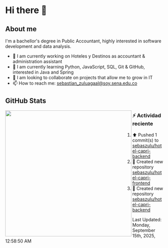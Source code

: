 # Hi there 👋

## About me

I'm a bachellor's degree in Public Accountant, highly interested in software development and data analysis.

- 💼 I am currently working on Hoteles y Destinos as accountant & administration assistant
- 🌱 I am currently learning Python, JavaScript, SQL, Git & GitHub, interested in Java and Spring
- 👯 I am looking to collaborate on projects that allow me to grow in IT
- 📫 How to reach me: <sebastian_zuluagaal@soy.sena.edu.co>

## GitHub Stats

<img align="left" width="400" src="https://github-readme-stats.vercel.app/api?username=SebasZulu&show_icons=true&theme=radical" />


### :zap: Actividad reciente
<!--RECENT_ACTIVITY:start-->
1. ⬆️ Pushed 1 commit(s) to [sebaszulu/hotel-capri-backend](https://github.com/sebaszulu/hotel-capri-backend)<br>
2. 📔 Created new repository [sebaszulu/hotel-capri-frontend](https://github.com/sebaszulu/hotel-capri-frontend)<br>
3. 📔 Created new repository [sebaszulu/hotel-capri-backend](https://github.com/sebaszulu/hotel-capri-backend)<br>
<!--RECENT_ACTIVITY:end-->
<!--RECENT_ACTIVITY:last_update-->
Last Updated: Monday, September 15th, 2025, 12:58:50 AM
<!--RECENT_ACTIVITY:last_update_end-->
